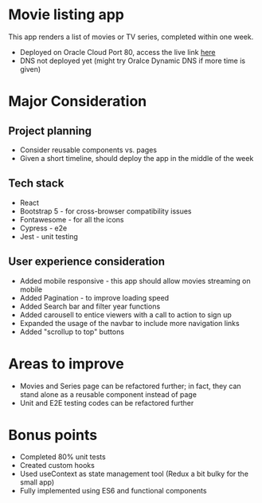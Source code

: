 # Movie listing app

This app renders a list of movies or TV series, completed within one week.

- Deployed on Oracle Cloud Port 80, access the live link [here](http://138.2.69.2/#/)
- DNS not deployed yet (might try Oralce Dynamic DNS if more time is given)

# Major Consideration

## Project planning

- Consider reusable components vs. pages
- Given a short timeline, should deploy the app in the middle of the week

## Tech stack

- React
- Bootstrap 5 - for cross-browser compatibility issues
- Fontawesome - for all the icons
- Cypress - e2e
- Jest - unit testing

## User experience consideration

- Added mobile responsive - this app should allow movies streaming on mobile
- Added Pagination - to improve loading speed
- Added Search bar and filter year functions
- Added carousell to entice viewers with a call to action to sign up
- Expanded the usage of the navbar to include more navigation links
- Added "scrollup to top" buttons

# Areas to improve

- Movies and Series page can be refactored further; in fact, they can stand alone as a reusable component instead of page
- Unit and E2E testing codes can be refactored further

# Bonus points

- Completed 80% unit tests
- Created custom hooks
- Used useContext as state management tool (Redux a bit bulky for the small app)
- Fully implemented using ES6 and functional components
